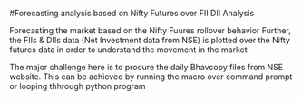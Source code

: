 #Forecasting analysis based on Nifty Futures over FII DII Analysis

Forecasting the market based on the Nifty Fuures rollover behavior
Further, the FIIs & DIIs data (Net Investment data from NSE) is plotted over the Nifty futures data in order to understand the movement in the market


The major challenge here is to procure the daily Bhavcopy files from NSE website. This can be achieved by running the macro over command prompt or looping thhrough python program
